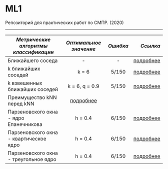 # ML1
Репозиторий для практических работ по СМПР. (2020)

---

| ***Метрические алгоритмы классификации*** |      ***Оптимальное значение***      | ***Ошибка*** |  ***Ссылка*** |
|---------|:------------------------------:|:--------:|--------:|
| Ближайшего соседа                       | -              | - | [подробнее](https://github.com/Vector232/ML1/tree/master/1NN) |
| k ближайших соседей                     | k = 6          | 5/150 |[подробнее](https://github.com/Vector232/ML1/tree/master/kNN) |
| k взвешенных ближайших соседей          | k = 6, q = 0.9 | 5/150 | [подробнее](https://github.com/Vector232/ML1/tree/master/kwNN) |
| Преимущество kNN перед kNN              | [подробнее](https://github.com/Vector232/ML1/tree/master/results) |
| Парзеновского окна - ядро Епанечникова  | h = 0.4        | 6/150 | [подробнее](https://github.com/Vector232/ML1/tree/master/PW) |
| Парзеновского окна - квартическое  ядро  | h = 0.4        | 6/150 | [подробнее](https://github.com/Vector232/ML1/tree/master/PW) |
| Парзеновского окна - треугольное ядро   | h = 0.4        | 6/150 | [подробнее](https://github.com/Vector232/ML1/tree/master/PW) |

